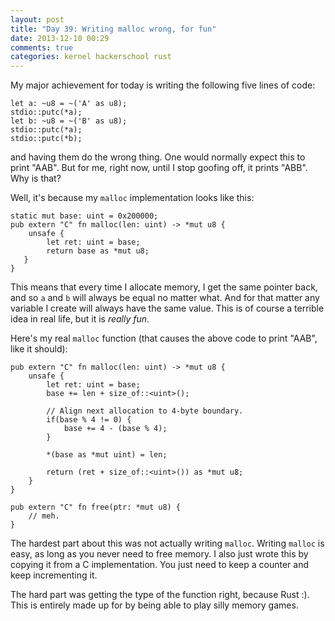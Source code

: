 ```yaml
---
layout: post
title: "Day 39: Writing malloc wrong, for fun"
date: 2013-12-10 00:29
comments: true
categories: kernel hackerschool rust
---
```


My major achievement for today is writing the following five lines of
code:

~~~
let a: ~u8 = ~('A' as u8);
stdio::putc(*a);
let b: ~u8 = ~('B' as u8);
stdio::putc(*a);
stdio::putc(*b);
~~~

and having them do the wrong thing. One would normally expect this to
print "AAB". But for me, right now, until I stop goofing off, it
prints "ABB". Why is that?

Well, it's because my `malloc` implementation looks like this:

~~~
static mut base: uint = 0x200000;
pub extern "C" fn malloc(len: uint) -> *mut u8 {
    unsafe {
        let ret: uint = base;
        return base as *mut u8;
   }
}
~~~

This means that every time I allocate memory, I get the same pointer
back, and so `a` and `b` will always be equal no matter what. And for
that matter any variable I create will always have the same value.
This is of course a terrible idea in real life, but it is *really
fun*.

Here's my real `malloc` function (that causes the above code to print
"AAB", like it should):

~~~
pub extern "C" fn malloc(len: uint) -> *mut u8 {
    unsafe {
        let ret: uint = base;
        base += len + size_of::<uint>();

        // Align next allocation to 4-byte boundary.
        if(base % 4 != 0) {
            base += 4 - (base % 4);
        }

        *(base as *mut uint) = len;

        return (ret + size_of::<uint>()) as *mut u8;
    }
}

pub extern "C" fn free(ptr: *mut u8) {
    // meh.
}
~~~



The hardest part about this was not actually writing `malloc`. Writing
`malloc` is easy, as long as you never need to free memory. I also
just wrote this by copying it from a C implementation. You just need
to keep a counter and keep incrementing it.

The hard part was getting the type of the function right, because Rust
:). This is entirely made up for by being able to play silly memory
games.
